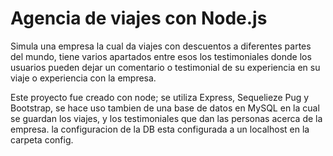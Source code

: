 # Agencia de viajes con Node.js

Simula una empresa la cual da viajes con descuentos a diferentes partes del mundo, tiene varios apartados entre esos los testimoniales donde los usuarios pueden dejar un comentario o testimonial de su experiencia en su viaje o experiencia con la empresa.

Este proyecto fue creado con node; se utiliza Express, Sequelieze Pug y Bootstrap, se hace uso tambien de una base de datos en MySQL en la cual se guardan los viajes, y los testimoniales que dan las personas acerca de la empresa.
la configuracion de la DB esta configurada a un localhost en la carpeta config.